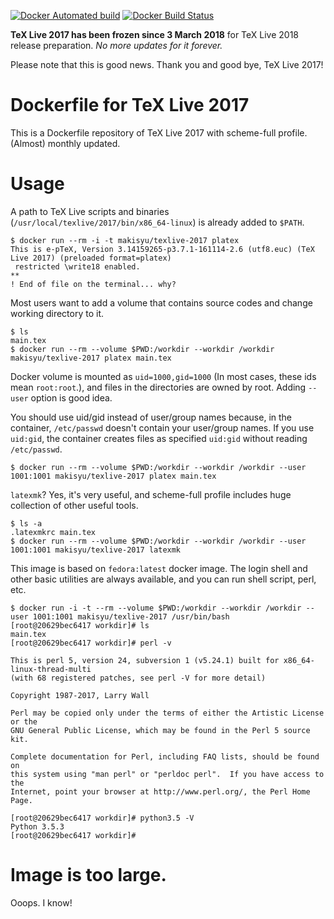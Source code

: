 [![Docker Automated build](https://img.shields.io/docker/automated/makisyu/texlive-2017.svg)](https://hub.docker.com/r/makisyu/texlive-2017/) [![Docker Build Status](https://img.shields.io/docker/build/makisyu/texlive-2017.svg)](https://hub.docker.com/r/makisyu/texlive-2017/)

**TeX Live 2017 has been frozen since 3 March 2018** for TeX Live 2018 release preparation. *No more updates for it forever.*

Please note that this is good news. Thank you and good bye, TeX Live 2017!

# Dockerfile for TeX Live 2017

This is a Dockerfile repository of TeX Live 2017 with scheme-full profile. (Almost) monthly updated.

# Usage

A path to TeX Live scripts and binaries (`/usr/local/texlive/2017/bin/x86_64-linux`) is already added to `$PATH`.

```
$ docker run --rm -i -t makisyu/texlive-2017 platex
This is e-pTeX, Version 3.14159265-p3.7.1-161114-2.6 (utf8.euc) (TeX Live 2017) (preloaded format=platex)
 restricted \write18 enabled.
**
! End of file on the terminal... why?
```

Most users want to add a volume that contains source codes and change working directory to it.

```
$ ls
main.tex
$ docker run --rm --volume $PWD:/workdir --workdir /workdir makisyu/texlive-2017 platex main.tex
```

Docker volume is mounted as `uid=1000,gid=1000` (In most cases, these ids mean `root:root`.), and files in the directories are owned by root. Adding `--user` option is good idea.

You should use uid/gid instead of user/group names because, in the container, `/etc/passwd` doesn't contain your user/group names. If you use `uid:gid`, the container creates files as specified `uid:gid` without reading `/etc/passwd`.

```
$ docker run --rm --volume $PWD:/workdir --workdir /workdir --user 1001:1001 makisyu/texlive-2017 platex main.tex
```

`latexmk`? Yes, it's very useful, and scheme-full profile includes huge collection of other useful tools.

```
$ ls -a
.latexmkrc main.tex
$ docker run --rm --volume $PWD:/workdir --workdir /workdir --user 1001:1001 makisyu/texlive-2017 latexmk
```

This image is based on `fedora:latest` docker image. The login shell and other basic utilities are always available, and you can run shell script, perl, etc.

```
$ docker run -i -t --rm --volume $PWD:/workdir --workdir /workdir --user 1001:1001 makisyu/texlive-2017 /usr/bin/bash
[root@20629bec6417 workdir]# ls
main.tex
[root@20629bec6417 workdir]# perl -v

This is perl 5, version 24, subversion 1 (v5.24.1) built for x86_64-linux-thread-multi
(with 68 registered patches, see perl -V for more detail)

Copyright 1987-2017, Larry Wall

Perl may be copied only under the terms of either the Artistic License or the
GNU General Public License, which may be found in the Perl 5 source kit.

Complete documentation for Perl, including FAQ lists, should be found on
this system using "man perl" or "perldoc perl".  If you have access to the
Internet, point your browser at http://www.perl.org/, the Perl Home Page.

[root@20629bec6417 workdir]# python3.5 -V
Python 3.5.3
[root@20629bec6417 workdir]#
```

# Image is too large.
Ooops. I know!
